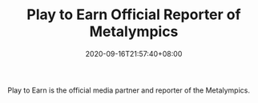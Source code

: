 ﻿---
title: "Play to Earn Official Reporter of Metalympics"
date: 2020-09-16T21:57:40+08:00
lastmod: 2020-09-16T16:45:40+08:00
draft: false
authors: ["Helena"]
description: "Play to Earn is the official media partner and reporter of the Metalympics."
featuredImage: "play-to-earn-official-reporter-of-metalympics.png"
tags: ["Virtual World","Play to Earn"]
categories: ["news"]
news: ["Virtual World"]
weight: 
lightgallery: true
pinned: false
recommend: false
recommend1: false
---

Play to Earn is the official media partner and reporter of the Metalympics.

<!--more-->

